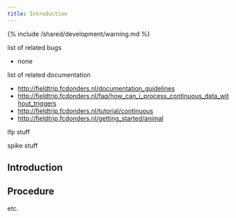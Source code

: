 ```yaml
---
title: Introduction
---
```


{% include /shared/development/warning.md %}

list of related bugs

*  none

list of related documentation

*  http://fieldtrip.fcdonders.nl/documentation_guidelines
*  http://fieldtrip.fcdonders.nl/faq/how_can_i_process_continuous_data_without_triggers
*  http://fieldtrip.fcdonders.nl/tutorial/continuous
*  http://fieldtrip.fcdonders.nl/getting_started/animal

lfp stuff

spike stuff

## Introduction

## Procedure

etc.
